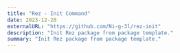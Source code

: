 ```yaml
---
title: "Rez - Init Command"
date: 2023-12-20
externalURL: "https://github.com/Ni-g-3l/rez-init"
description: "Init Rez package from package template."
summary: "Init Rez package from package template."
---
```

